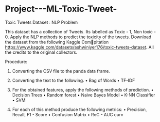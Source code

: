 # Project---ML-Toxic-Tweet-

Toxic Tweets Dataset : NLP Problem

This dataset has a collection of Tweets. Its labelled as Toxic - 1, Non toxic - 0. Apply the NLP
methods to predict the toxicity of the tweets. Download the dataset from the following Kaggle Compitation https://www.kaggle.com/datasets/ashwiniyer176/toxic-tweets-dataset. All
the credits to the original collectors.

Procedure:
1. Converting the CSV file to the panda data frame.

2. Converting the text to the following.
• Bag of Words
• TF-IDF

3. For the obtained features, apply the following methods of prediction.
• Decision Trees
• Random forest
• Naive Bayes Model
• K-NN Classifier
• SVM

4. For each of this method produce the following metrics:
• Precision, Recall, F1 - Score
• Confusion Matrix
• RoC - AUC curv

